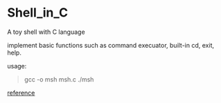 # Shell_in_C
A toy shell with C language

implement basic functions such as command execuator, built-in cd, exit, help.

usage:
> gcc -o msh msh.c
> ./msh

[reference](https://brennan.io/2015/01/16/write-a-shell-in-c/)
